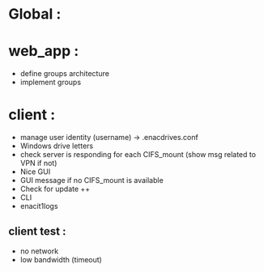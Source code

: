 
Global :
========



web_app :
=========

* define groups architecture
* implement groups



client :
========

* manage user identity (username) -> .enacdrives.conf
* Windows drive letters
* check server is responding for each CIFS_mount (show msg related to VPN if not)
* Nice GUI
* GUI message if no CIFS_mount is available
* Check for update ++
* CLI
* enacit1logs


client test :
-------------

* no network
* low bandwidth (timeout)
